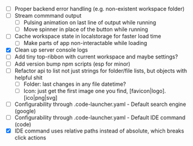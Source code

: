 - [ ] Proper backend error handling (e.g. non-existent workspace folder)
- [ ] Stream commmand output
  - [ ] Pulsing animation on last line of output while running
  - [ ] Move spinner in place of the button while running
- [ ] Cache workspace state in localstorage for faster load time
  - [ ] Make parts of app non-interactable while loading
- [x] Clean up server console logs
- [ ] Add tiny top-ribbon with current workspace and maybe settings?
- [ ] Add version bump npm scripts (esp for minor)
- [ ] Refactor api to list not just strings for folder/file lists, but objects with helpful shit
  - [ ] Folder: last changes in any file datetime?
  - [ ] Icon: just get the first image one you find, [favicon|logo].[ico|png|svg]
- [ ] Configurability through .code-launcher.yaml - Default search engine (google)
- [ ] Configurability through .code-launcher.yaml - Default IDE command (code)
- [x] IDE command uses relative paths instead of absolute, which breaks click actions
